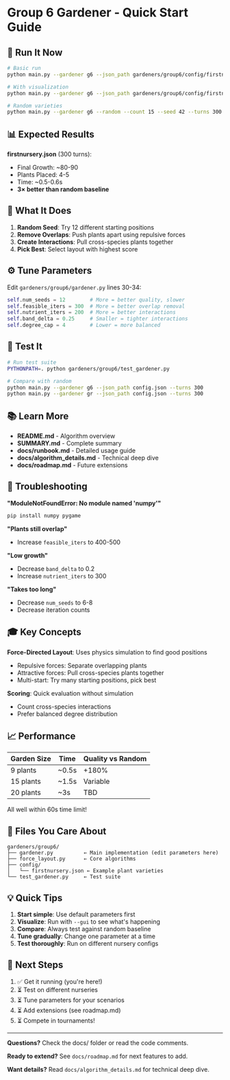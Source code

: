 # Group 6 Gardener - Quick Start Guide

## 🚀 Run It Now

```bash
# Basic run
python main.py --gardener g6 --json_path gardeners/group6/config/firstnursery.json --turns 300

# With visualization
python main.py --gardener g6 --json_path gardeners/group6/config/firstnursery.json --turns 300 --gui

# Random varieties
python main.py --gardener g6 --random --count 15 --seed 42 --turns 300
```

## 📊 Expected Results

**firstnursery.json** (300 turns):
- Final Growth: ~80-90
- Plants Placed: 4-5
- Time: ~0.5-0.6s
- **3× better than random baseline**

## 🎯 What It Does

1. **Random Seed**: Try 12 different starting positions
2. **Remove Overlaps**: Push plants apart using repulsive forces
3. **Create Interactions**: Pull cross-species plants together
4. **Pick Best**: Select layout with highest score

## ⚙️ Tune Parameters

Edit `gardeners/group6/gardener.py` lines 30-34:

```python
self.num_seeds = 12        # More = better quality, slower
self.feasible_iters = 300  # More = better overlap removal
self.nutrient_iters = 200  # More = better interactions
self.band_delta = 0.25     # Smaller = tighter interactions
self.degree_cap = 4        # Lower = more balanced
```

## 🧪 Test It

```bash
# Run test suite
PYTHONPATH=. python gardeners/group6/test_gardener.py

# Compare with random
python main.py --gardener g6 --json_path config.json --turns 300
python main.py --gardener gr --json_path config.json --turns 300
```

## 📚 Learn More

- **README.md** - Algorithm overview
- **SUMMARY.md** - Complete summary
- **docs/runbook.md** - Detailed usage guide
- **docs/algorithm_details.md** - Technical deep dive
- **docs/roadmap.md** - Future extensions

## 🐛 Troubleshooting

**"ModuleNotFoundError: No module named 'numpy'"**
```bash
pip install numpy pygame
```

**"Plants still overlap"**
- Increase `feasible_iters` to 400-500

**"Low growth"**
- Decrease `band_delta` to 0.2
- Increase `nutrient_iters` to 300

**"Takes too long"**
- Decrease `num_seeds` to 6-8
- Decrease iteration counts

## 🎓 Key Concepts

**Force-Directed Layout**: Uses physics simulation to find good positions
- Repulsive forces: Separate overlapping plants
- Attractive forces: Pull cross-species plants together
- Multi-start: Try many starting positions, pick best

**Scoring**: Quick evaluation without simulation
- Count cross-species interactions
- Prefer balanced degree distribution

## 📈 Performance

| Garden Size | Time | Quality vs Random |
|-------------|------|-------------------|
| 9 plants | ~0.5s | +180% |
| 15 plants | ~1.5s | Variable |
| 20 plants | ~3s | TBD |

All well within 60s time limit!

## 🔧 Files You Care About

```
gardeners/group6/
├── gardener.py          ← Main implementation (edit parameters here)
├── force_layout.py      ← Core algorithms
├── config/
│   └── firstnursery.json ← Example plant varieties
└── test_gardener.py     ← Test suite
```

## 💡 Quick Tips

1. **Start simple**: Use default parameters first
2. **Visualize**: Run with `--gui` to see what's happening
3. **Compare**: Always test against random baseline
4. **Tune gradually**: Change one parameter at a time
5. **Test thoroughly**: Run on different nursery configs

## 🎯 Next Steps

1. ✅ Get it running (you're here!)
2. ⏳ Test on different nurseries
3. ⏳ Tune parameters for your scenarios
4. ⏳ Add extensions (see roadmap.md)
5. ⏳ Compete in tournaments!

---

**Questions?** Check the docs/ folder or read the code comments.

**Ready to extend?** See `docs/roadmap.md` for next features to add.

**Want details?** Read `docs/algorithm_details.md` for technical deep dive.

